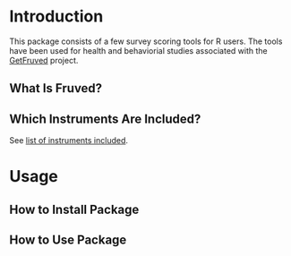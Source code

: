 # Introduction

This package consists of a few survey scoring tools for R users. The tools have been used for health and behaviorial studies associated with the [GetFruved](http://fruved.com/) project.

## What Is Fruved?

## Which Instruments Are Included?

See [list of instruments included](/docs/instrument_list.md).

# Usage

## How to Install Package

## How to Use Package



